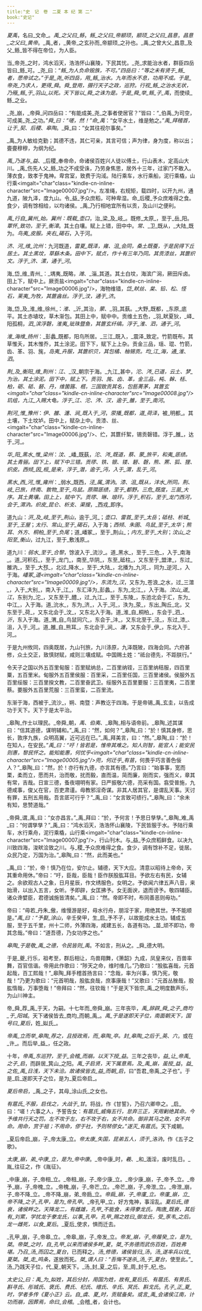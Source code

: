 ```yaml
---
title:"史　记　卷　二夏 本 纪 第 二"
book:"史记"
---
```

_夏禹_，名曰_文命_。_禹_之父曰_鲧_，_鲧_之父曰_帝颛顼_，_颛顼_之父曰_昌意_，_昌意_之父曰_黄帝_。_禹_者，_黄帝_之玄孙而_帝颛顼_之孙也。_禹_之曾大父_昌意_及父_鲧_皆不得在帝位，为人臣。

当_帝尧_之时，鸿水滔天，浩浩怀山襄陵，下民其忧。_尧_求能治水者，群臣四岳皆曰_鲧_可。_尧_曰：“_鲧_为人负命毁族，不可。”四岳曰：“等之未有贤于_鲧_者，愿帝试之。”于是_尧_听四岳，用_鲧_治水。九年而水不息，功用不成。于是_帝尧_乃求人，更得_舜_。_舜_登用，摄行天子之政，巡狩。行视_鲧_之治水无状，乃殛_鲧_于_羽山_以死。天下皆以_舜_之诛为是。于是_舜_举_鲧_子_禹_，而使续_鲧_之业。

_尧_崩，_帝舜_问四岳曰：“有能成美_尧_之事者使居官？”皆曰：“_伯禹_为司空，可成美_尧_之功。”_舜_曰：“嗟，然！”命_禹_：“女平水土，维是勉之。”_禹_拜稽首，让于_契_、_后稷_、_皋陶_。_舜_曰：“女其往视尔事矣。”

_禹_为人敏给克勤；其德不违，其仁可亲，其言可信；声为律，身为度，称以出；亹亹穆穆，为纲为纪。

_禹_乃遂与_益_、_后稷_奉帝命，命诸侯百姓兴人徒以傅土，行山表木，定高山大川。_禹_伤先人父_鲧_功之不成受诛，乃劳身焦思，居外十三年，过家门不敢入。薄衣食，致孝于鬼神。卑宫室，致费于沟淢。陆行乘车，水行乘船，泥行乘橇，山行乘<imgalt="char"class="kindle-cn-inline-character"src="Image00007.jpg"/>。左准绳，右规矩，载四时，以开九州，通九道，陂九泽，度九山。令_益_予众庶稻，可种卑湿。命_后稷_予众庶难得之食。食少，调有馀相给，以均诸侯。_禹_乃行相地宜所有以贡，及山川之便利。

_禹_行自_冀州_始。_冀州_：既载_壶口_，治_梁_及_岐_。既修_太原_，至于_岳_阳。_覃怀_致功，至于_衡漳_。其土白壤。赋上上错，田中中。_常_、_卫_既从，_大陆_既为。_鸟夷_皮服。夹右_碣石_，入于河。

_济_、_河_维_沇州_：九河既道，_雷夏_既泽，_雍_、_沮_会同，桑土既蚕，于是民得下丘居土。其土黑坟，草繇木条。田中下，赋贞，作十有三年乃同。其贡漆丝，其篚织文。浮于_济_、_漯_，通于_河_。

海_岱_维_青州_：_堣夷_既略，_潍_、_淄_其道。其土白坟，海滨广潟，厥田斥卤。田上下，赋中上。厥贡盐<imgalt="char"class="kindle-cn-inline-character"src="Image00006.jpg"/>，海物维错，_岱_畎丝、枲、铅、松、怪石，_莱夷_为牧，其篚酓丝。浮于_汶_，通于_济_。

海_岱_及_淮_维_徐州_：_淮_、_沂_其治，_蒙_、_羽_其蓺。_大野_既都，_东原_底平。其土赤埴坟，草木渐包。其田上中，赋中中。贡维土五色，_羽_畎夏狄，_峄_阳孤桐，_泗_滨浮磬，_淮夷_玼珠暨鱼，其篚玄纤缟。浮于_淮_、_泗_，通于_河_。

_淮_海维_扬州_：_彭蠡_既都，阳鸟所居。_三江_既入，_震泽_致定。竹箭既布。其草惟夭，其木惟乔，其土涂泥。田下下，赋下上上杂。贡金三品，瑶、琨、竹箭，齿、革、羽、旄，_岛夷_卉服，其篚织贝，其包橘、柚锡贡。均_江_海，通_淮_、_泗_。

_荆_及_衡阳_维_荆州_：_江_、_汉_朝宗于海。_九江_甚中，_沱_、_涔_已道，_云土_、_梦_为治。其土涂泥。田下中，赋上下。贡羽、旄、齿、革，金三品，杶、榦、栝、柏，砺、砥、砮、丹，维箘簬、楛，三国致贡其名，包匦菁茅，其篚玄<imgalt="char"class="kindle-cn-inline-character"src="Image00008.jpg"/>玑组，_九江_入赐大龟。浮于_江_、_沱_、_涔_、_汉_，逾于_雒_，至于_南河_。

_荆河_惟_豫州_：_伊_、_雒_、_瀍_、_涧_既入于_河_，_荥播_既都，道_荷泽_，被_明都_。其土壤，下土坟垆。田中上，赋杂上中。贡漆、丝、<imgalt="char"class="kindle-cn-inline-character"src="Image00006.jpg"/>、纻，其篚纤絮，锡贡磬错。浮于_雒_，达于_河_。

_华_阳_黑水_惟_梁州_：_汶_、_嶓_既蓺，_沱_、_涔_既道，_蔡_、_蒙_旅平，_和夷_厎绩。其土青骊。田下上，赋下中三错。贡璆、铁、银、镂、砮、磬，熊、罴、狐、狸、织皮。_西倾_因_桓_是来，浮于_潜_，逾于_沔_，入于_渭_，乱于_河_。

_黑水_西_河_惟_雍州_：_弱水_既西，_泾_属_渭汭_。_漆_、_沮_既从，_沣水_所同。_荆_、_岐_已旅，_终南_、_敦物_至于_鸟鼠_。原隰厎绩，至于_都野_。_三危_既度，_三苗_大序。其土黄壤。田上上，赋中下。贡璆、琳、琅玕。浮于_积石_，至于_龙门西河_，会于_渭汭_。织皮_昆仑_、_析支_、_渠搜_，_西戎_即序。

道九山：_汧_及_岐_至于_荆山_，逾于_河_；_壶口_、_雷首_至于_太岳_；_砥柱_、_析城_至于_王屋_；_太行_、_常山_至于_碣石_，入于海；_西倾_、_朱圉_、_鸟鼠_至于_太华_；_熊耳_、_外方_、_桐柏_至于_负尾_；道_嶓冢_，至于_荆山_；_内方_至于_大别_；_汶山_之阳至_衡山_，过九江，至于_敷浅原_。

道九川：_弱水_至于_合黎_，馀波入于_流沙_。道_黑水_，至于_三危_，入于_南海_。道_河积石_，至于_龙门_，南至_华阴_，东至_砥柱_，又东至于_盟津_，东过_雒汭_，至于_大邳_，北过_降水_，至于_大陆_，北播为_九河_，同为_逆河_，入于海。_嶓冢_道<imgalt="char"class="kindle-cn-inline-character"src="Image00009.jpg"/>，东流为_汉_，又东为_苍浪_之水，过_三澨_，入于_大别_，南入于_江_，东汇泽为_彭蠡_，东为_北江_，入于海。_汶山_道_江_，东别为_沱_，又东至于_醴_，过_九江_，至于_东陵_，东迆北会于汇，东为_中江_，入于海。道_沇水_，东为_济_，入于_河_，泆为_荥_，东出_陶丘_北，又东至于_荷_，又东北会于_汶_，又东北入于海。道_淮_自_桐柏_，东会于_泗_、_沂_，东入于海。道_渭_自_鸟鼠同穴_，东会于_沣_，又东北至于_泾_，东过_漆_、沮，入于_河_。道_雒_自_熊耳_，东北会于_涧_、_瀍_，又东会于_伊_，东北入于_河_。

于是九州攸同，四奥既居，九山刊旅，九川涤原，九泽既陂，四海会同。六府甚修，众土交正，致慎财赋，咸则三壤成赋。中国赐土姓：“祗台德先，不距朕行。”

令天子之国以外五百里甸服：百里赋纳总，二百里纳铚，三百里纳秸服，四百里粟，五百里米。甸服外五百里侯服：百里采，二百里任国，三百里诸侯。侯服外五百里绥服：三百里揆文教，二百里奋武卫。绥服外五百里要服：三百里夷，二百里蔡。要服外五百里荒服：三百里蛮，二百里流。

东渐于海，西被于_流沙_，朔、南暨：声教讫于四海。于是帝锡_禹_玄圭，以告成功于天下。天下于是太平治。

_皋陶_作士以理民。_帝舜_朝，_禹_、_伯夷_、_皋陶_相与语帝前。_皋陶_述其谋曰：“信其道德，谋明辅和。”_禹_曰：“然，如何？”_皋陶_曰：“於！慎其身修，思长，敦序九族，众明高翼，近可远在已。”_禹_拜美言，曰：“然。”_皋陶_曰：“於！在知人，在安民。”_禹_曰：“吁！皆若是，惟帝其难之。知人则智，能官人；能安民则惠，黎民怀之。能知能惠，何忧乎<imgalt="char"class="kindle-cn-inline-character"src="Image00005.jpg"/>_兜_，何迁乎_有苗_，何畏乎巧言善色佞人？”_皋陶_曰：“然，於！亦行有九德，亦言其有德。”乃言曰：“始事事，宽而栗，柔而立，愿而共，治而敬，扰而毅，直而温，简而廉，刚而实，强而义，章其有常，吉哉。日宣三德，蚤夜翊明有家。日严振敬六德，亮采有国。翕受普施，九德咸事，俊乂在官，百吏肃谨。毋教邪淫奇谋。非其人居其官，是谓乱天事。天讨有罪，五刑五用哉。吾言厎可行乎？”_禹_曰：“女言致可绩行。”_皋陶_曰：“余未有知，思赞道哉。”

_帝舜_谓_禹_曰：“女亦昌言。”_禹_拜曰：“於，予何言！予思日孳孳。”_皋陶_难_禹_曰：“何谓孳孳？”_禹_曰：“鸿水滔天，浩浩怀山襄陵，下民皆服于水。予陆行乘车，水行乘舟，泥行乘橇，山行乘<imgalt="char"class="kindle-cn-inline-character"src="Image00007.jpg"/>，行山刊木。与_益_予众庶稻鲜食。以决九川致四海，浚畎浍致之川。与_稷_予众庶难得之食。食少，调有馀补不足，徙居。众民乃定，万国为治。”_皋陶_曰：“然，此而美也。”

_禹_曰：“於，帝！慎乃在位，安尔止。辅德，天下大应。清意以昭待上帝命，天其重命用休。”帝曰：“吁，臣哉，臣哉！臣作朕股肱耳目。予欲左右有民，女辅之。余欲观古人之象，日月星辰，作文绣服色，女明之。予欲闻六律五声八音，来始滑，以出入五言，女听。予即辟，女匡拂予。女无面谀，退而谤予。敬四辅臣。诸众谗嬖臣，君德诚施皆清矣。”_禹_曰：“然。帝即不时，布同善恶则毋功。”

帝曰：“毋若_丹朱_傲，维慢游是好，毋水行舟，朋淫于家，用绝其世。予不能顺是。”_禹_曰：“予娶_涂山_，辛壬癸甲，生_启_予不子，以故能成水土功。辅成五服，至于五千里，州十二师，外薄四海，咸建五长，各道有功。_苗_顽不即功，帝其念哉。”帝曰：“道吾德，乃女功序之也。”

_皋陶_于是敬_禹_之德，令民皆则_禹_。不如言，刑从之。_舜_德大明。

于是_夔_行乐，祖考至，群后相让，鸟兽翔舞，《箫韶》九成，凤皇来仪，百兽率舞，百官信谐。帝用此作歌曰：“陟天之命，维时维几。”乃歌曰：“股肱喜哉，元首起哉，百工熙哉！”_皋陶_拜手稽首扬言曰：“念哉，率为兴事，慎乃宪，敬哉！”乃更为歌曰：“元首明哉，股肱良哉，庶事康哉！”又歌曰：“元首丛脞哉，股肱惰哉，万事堕哉！”帝拜曰：“然，往钦哉！”于是天下皆宗_禹_之明度数声乐，为山川神主。

帝_舜_荐_禹_于天，为嗣。十七年而_帝舜_崩。三年丧毕，_禹_辞辟_舜_之子_商均_于_阳城_。天下诸侯皆去_商均_而朝_禹_。_禹_于是遂即天子位，南面朝天下，国号曰_夏后_，姓_姒氏_。

_帝禹_立而举_皋陶_荐之，且授政焉，而_皋陶_卒。封_皋陶_之后于_英_、_六_，或在_许_。而后举_益_，任之政。

十年，_帝禹_东巡狩，至于_会稽_而崩。以天下授_益_。三年之丧毕，_益_让_帝禹_之子_启_，而辟居_箕山_之阳。_禹_子启贤，天下属意焉。及_禹_崩，虽授_益_，_益_之佐_禹_日浅，天下未洽。故诸侯皆去_益_而朝_启_，曰“吾君_帝禹_之子也”。于是_启_遂即天子之位，是为_夏后帝启_。

_夏后帝启_，_禹_之子，其母_涂山氏_之女也。

_有扈氏_不服，启伐之，大战于_甘_。将战，作《甘誓》，乃召六卿申之。_启_曰：“嗟！六事之人，予誓告女：_有扈氏_威侮五行，怠弃三正，天用剿绝其命。今予维共行天之罚。左不攻于左，右不攻于右，女不共命。御非其马之政，女不共命。用命，赏于祖；不用命，僇于社，予则帑僇女。”遂灭_有扈氏_。天下咸朝。

_夏后帝启_崩，子_帝太康_立。_帝太康_失国，昆弟五人，须于_洛汭_，作《五子之歌》。

_太康_崩，弟_中康_立，是为_帝中康_。_帝中康_时，_羲_、_和_湎淫，废时乱日。_胤_往征之，作《胤征》。

_中康_崩，子_帝相_立。_帝相_崩，子_帝少康_立。_帝少康_崩，子_帝予_立。_帝予_崩，子_帝槐_立。_帝槐_崩，子_帝芒_立。_帝芒_崩，子_帝泄_立。_帝泄_崩，子_帝不降_立。_帝不降_崩，弟_帝扃_立。_帝扃_崩，子_帝廑_立。_帝廑_崩，立_帝不降_之子_孔甲_，是为_帝孔甲_。_帝孔甲_立，好方鬼神，事淫乱。_夏后氏_德衰，诸侯畔之。天降龙二，有雌雄，_孔甲_不能食，未得豢龙氏。_陶唐_既衰，其后有_刘累_，学扰龙于豢龙氏，以事_孔甲_。_孔甲_赐之姓曰_御龙氏_，受_豕韦_之后。龙一雌死，以食_夏后_。_夏后_使求，惧而迁去。

_孔甲_崩，子_帝皋_立。_帝皋_崩，子_帝发_立。_帝发_崩，子_帝履癸_立，是为_桀_。_帝桀_之时，自_孔甲_以来而诸侯多畔_夏_，_桀_不务德而武伤百姓，百姓弗堪。乃召_汤_而囚之_夏台_，已而释之。_汤_修德，诸侯皆归_汤_，_汤_遂率兵以伐_夏桀_。_桀_走_鸣条_，遂放而死。_桀_谓人曰：“吾悔不遂杀_汤_于_夏台_，使至此。”_汤_乃践天子位，代_夏_朝天下。_汤_封_夏_之后，至_周_封于_杞_也。

_太史公_曰：_禹_为_姒姓_，其后分封，用国为姓，故有_夏后氏_、_有扈氏_、_有男氏_、_斟寻氏_、_彤城氏_、_褒氏_、_费氏_、_杞氏_、_缯氏_、_辛氏_、_冥氏_、_斟戈氏_。_孔子_正_夏_时，学者多传《夏小正》云。自_虞_、_夏_时，贡赋备矣。或言_禹_会诸侯江南，计功而崩，因葬焉，命曰_会稽_。_会稽_者，会计也。
